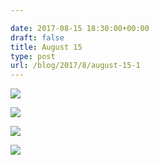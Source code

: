```yaml
---

date: 2017-08-15 18:30:00+00:00
draft: false
title: August 15
type: post
url: /blog/2017/8/august-15-1
---
```




  
![](/images/2017-08-15-20178august-15-1/IMG_2088.jpg)

  

  
![](/images/2017-08-15-20178august-15-1/IMG_2089.jpg)

  

  
![](/images/2017-08-15-20178august-15-1/IMG_2092.jpg)

  

  
![](/images/2017-08-15-20178august-15-1/IMG_2094.jpg)

  



